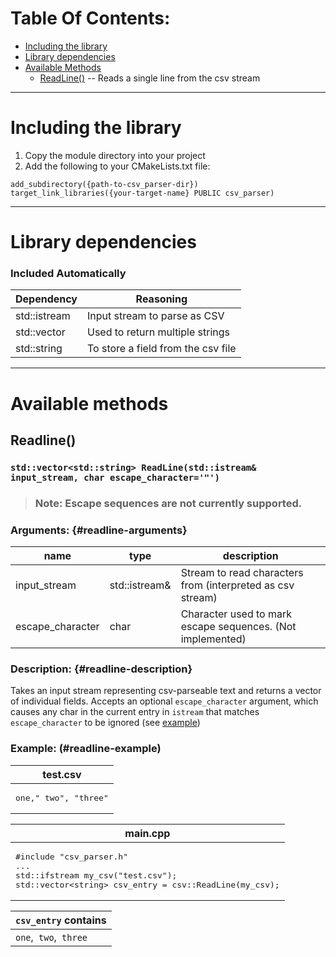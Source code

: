 # Table Of Contents:
- [Including the library](#including-the-library)
- [Library dependencies](#library-dependencies)
- [Available Methods](#available-methods)
  - [ReadLine()](#readline) -- Reads a single line from the csv stream

---

# Including the library

1. Copy the module directory into your project
2. Add the following to your CMakeLists.txt file:
```
add_subdirectory({path-to-csv_parser-dir})
target_link_libraries({your-target-name} PUBLIC csv_parser)
```

---

# Library dependencies

### Included Automatically
| Dependency | Reasoning                        |
|------------|----------------------------------|
|std::istream|Input stream to parse as CSV      |
|std::vector |Used to return multiple strings   |
|std::string |To store a field from the csv file|

---
# Available methods

## Readline()
### `std::vector<std::string> ReadLine(std::istream& input_stream, char escape_character='"')`
> ### Note: Escape sequences are not currently supported.

### Arguments: {#readline-arguments}

|name            |type         |description                                               |
|----------------|-------------|----------------------------------------------------------|
|input_stream    |std::istream&|Stream to read characters from (interpreted as csv stream)|
|escape_character|char         |Character used to mark escape sequences. (Not implemented)|

### Description: {#readline-description}
Takes an input stream representing csv-parseable text and returns a vector of individual fields. Accepts an optional `escape_character` argument, which causes any char in the current entry in `istream` that matches `escape_character` to be ignored (see [example](#readline-example))

### Example: (#readline-example)

<table><thead><th>
test.csv
</th></thead><td><pre>
one," two", "three"
</pre></td></table>

<table><thead><th>
main.cpp
</th></thead><td><pre>
#include "csv_parser.h"
...
std::ifstream my_csv("test.csv");
std::vector&ltstring&gt csv_entry = csv::ReadLine(my_csv);
</pre></td></table>

<table><thead><th>
<code>csv_entry</code> contains
</th></thead><td>
<code>one</code>,<code> two</code>,<code> three</code>
</td></table>

